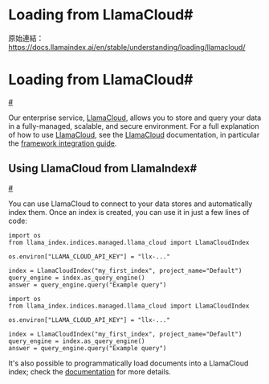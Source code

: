 # Loading from LlamaCloud#

原始連結：https://docs.llamaindex.ai/en/stable/understanding/loading/llamacloud/

# Loading from LlamaCloud#

[#](https://docs.llamaindex.ai/en/stable/understanding/loading/llamacloud/#loading-from-llamacloud)

Our enterprise service, [LlamaCloud](https://cloud.llamaindex.ai/), allows you to store and query your data in a fully-managed, scalable, and secure environment. For a full explanation of how to use [LlamaCloud](https://cloud.llamaindex.ai/), see the [LlamaCloud](https://cloud.llamaindex.ai/) documentation, in particular the [framework integration guide](https://docs.cloud.llamaindex.ai/llamacloud/guides/framework_integration).

## Using LlamaCloud from LlamaIndex#

[#](https://docs.llamaindex.ai/en/stable/understanding/loading/llamacloud/#using-llamacloud-from-llamaindex)

You can use LlamaCloud to connect to your data stores and automatically index them. Once an index is created, you can use it in just a few lines of code:

```
import os
from llama_index.indices.managed.llama_cloud import LlamaCloudIndex

os.environ["LLAMA_CLOUD_API_KEY"] = "llx-..."

index = LlamaCloudIndex("my_first_index", project_name="Default")
query_engine = index.as_query_engine()
answer = query_engine.query("Example query")
```

```
import os
from llama_index.indices.managed.llama_cloud import LlamaCloudIndex

os.environ["LLAMA_CLOUD_API_KEY"] = "llx-..."

index = LlamaCloudIndex("my_first_index", project_name="Default")
query_engine = index.as_query_engine()
answer = query_engine.query("Example query")
```

It's also possible to programmatically load documents into a LlamaCloud index; check the [documentation](https://docs.cloud.llamaindex.ai/llamacloud/guides/framework_integration) for more details.

